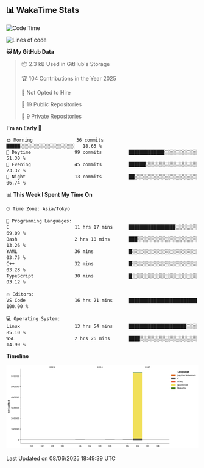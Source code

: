 ## 📊 WakaTime Stats

<!--START_SECTION:waka-->
![Code Time](http://img.shields.io/badge/Code%20Time-157%20hrs%2052%20mins-blue)

![Lines of code](https://img.shields.io/badge/From%20Hello%20World%20I%27ve%20Written-638.8%20thousand%20lines%20of%20code-blue)

**🐱 My GitHub Data** 

> 📦 2.3 kB Used in GitHub's Storage 
 > 
> 🏆 104 Contributions in the Year 2025
 > 
> 🚫 Not Opted to Hire
 > 
> 📜 19 Public Repositories 
 > 
> 🔑 9 Private Repositories 
 > 
**I'm an Early 🐤** 

```text
🌞 Morning                36 commits          █████░░░░░░░░░░░░░░░░░░░░   18.65 % 
🌆 Daytime                99 commits          █████████████░░░░░░░░░░░░   51.30 % 
🌃 Evening                45 commits          ██████░░░░░░░░░░░░░░░░░░░   23.32 % 
🌙 Night                  13 commits          ██░░░░░░░░░░░░░░░░░░░░░░░   06.74 % 
```


📊 **This Week I Spent My Time On** 

```text
🕑︎ Time Zone: Asia/Tokyo

💬 Programming Languages: 
C                        11 hrs 17 mins      █████████████████░░░░░░░░   69.09 % 
Bash                     2 hrs 10 mins       ███░░░░░░░░░░░░░░░░░░░░░░   13.26 % 
YAML                     36 mins             █░░░░░░░░░░░░░░░░░░░░░░░░   03.75 % 
C++                      32 mins             █░░░░░░░░░░░░░░░░░░░░░░░░   03.28 % 
TypeScript               30 mins             █░░░░░░░░░░░░░░░░░░░░░░░░   03.12 % 

🔥 Editors: 
VS Code                  16 hrs 21 mins      █████████████████████████   100.00 % 

💻 Operating System: 
Linux                    13 hrs 54 mins      █████████████████████░░░░   85.10 % 
WSL                      2 hrs 26 mins       ████░░░░░░░░░░░░░░░░░░░░░   14.90 % 
```

**Timeline**

![Lines of Code chart](https://raw.githubusercontent.com/Hen00af/Hen00af/main/assets/bar_graph.png)


 Last Updated on 08/06/2025 18:49:39 UTC
<!--END_SECTION:waka-->
